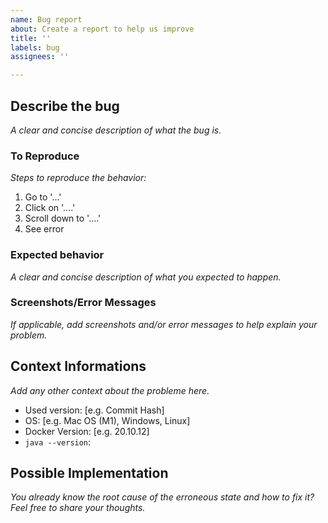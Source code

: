 ```yaml
---
name: Bug report
about: Create a report to help us improve
title: ''
labels: bug
assignees: ''

---
```


## Describe the bug
_A clear and concise description of what the bug is._

### To Reproduce
_Steps to reproduce the behavior:_
1. Go to '...'
2. Click on '....'
3. Scroll down to '....'
4. See error

### Expected behavior
_A clear and concise description of what you expected to happen._

### Screenshots/Error Messages
_If applicable, add screenshots and/or error messages to help explain your problem._

## Context Informations
_Add any other context about the probleme here._

- Used version: [e.g. Commit Hash]
- OS: [e.g. Mac OS (M1), Windows, Linux] 
- Docker Version: [e.g. 20.10.12] 
- `java --version`: 

## Possible Implementation
_You already know the root cause of the erroneous state and how to fix it? Feel free to share your thoughts._
